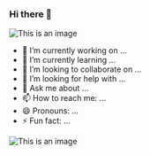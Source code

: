 ### Hi there 👋
![This is an image](https://github-readme-streak-stats.herokuapp.com/?user=dxcpp)

- 🔭 I’m currently working on ...
- 🌱 I’m currently learning ...
- 👯 I’m looking to collaborate on ...
- 🤔 I’m looking for help with ...
- 💬 Ask me about ...
- 📫 How to reach me: ...
- 😄 Pronouns: ...
- ⚡ Fun fact: ...

![This is an image](https://github-profile-summary-cards.vercel.app/api/cards/profile-details?username=dxcpp&theme=vue)

